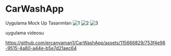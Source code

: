 # CarWashApp

Uygulama Mock Up Tasarımları
![1](https://github.com/ercanyaman1/CarWashApp/assets/115666829/6d463a55-ffb6-464a-9e77-cdf383eca624)
![2](https://github.com/ercanyaman1/CarWashApp/assets/115666829/ef492ceb-3500-4808-aefd-5b7261c99550)
![3](https://github.com/ercanyaman1/CarWashApp/assets/115666829/0fdf3b61-afc0-4129-990f-dff21d103ba1)








uygulama videosu

https://github.com/ercanyaman1/CarWashApp/assets/115666829/753f4e98-9515-4a80-a44e-b5e7d21aec64

